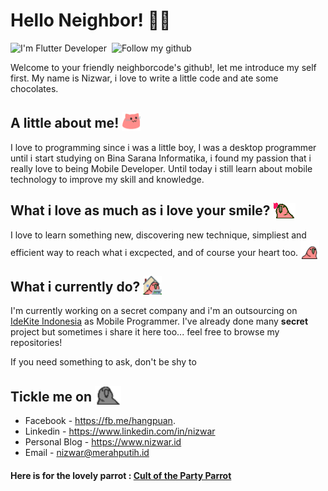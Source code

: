  

#  Hello Neighbor! 👋👋  
![I'm Flutter Developer](https://img.shields.io/badge/Flutter-Developer-blue?logo=flutter) &nbsp;![Follow my github](https://img.shields.io/github/followers/nizwar?label=Follow%20Me&style=social)

Welcome to your friendly neighborcode's github!, let me introduce my self first. My name is Nizwar, i love to write a little code and ate some chocolates.

## A little about me! <img src="/src/partyblobcat.gif" height=30px style="margin-bottom:-5px">
I love to programming since i was a little boy, I was a desktop programmer until i start studying on Bina Sarana Informatika, i found my passion that i really love to being Mobile Developer. Until today i still learn about mobile technology to improve my skill and knowledge.

## What i love as much as i love your smile? <img src="/src/loveparrot.gif"  style="margin-bottom:-5px">
I love to learn something new, discovering new technique, simpliest and efficient way to reach what i excpected, and of course your heart too. <img src="/src/ultrafastparrot.gif" height=30px style="margin-bottom:-5px">


## What i currently do?  <img src="/src/wfhparrot.gif" height=30px style="margin-bottom:-5px">
I'm currently working on a secret company and i'm an outsourcing on [IdeKite Indonesia](https://idekite.id) as Mobile Programmer. I've already done many **secret** project but sometimes i share it here too... feel free to browse my repositories!

If you need something to ask, don't be shy to

## Tickle me on  <img src="/src/stalkerparrot.gif" height=30px style="margin-bottom:-5px">
* Facebook - https://fb.me/hangpuan.
* Linkedin - https://www.linkedin.com/in/nizwar
* Personal Blog - https://www.nizwar.id
* Email - nizwar@merahputih.id

 #### Here is for the lovely parrot : [Cult of the Party Parrot](https://cultofthepartyparrot.com/)
